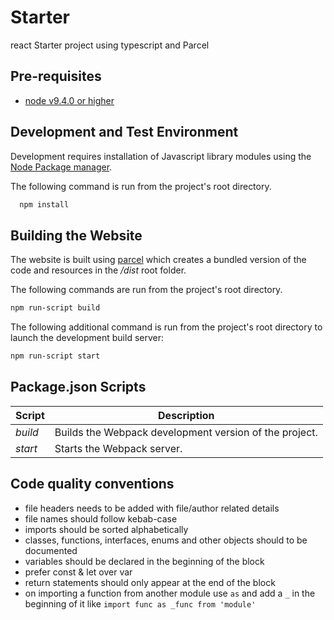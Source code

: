 # Starter

react Starter project using typescript and Parcel

## Pre-requisites

- [node v9.4.0 or higher](http://nodejs.org/)

## Development and Test Environment

Development requires installation of Javascript library modules using the [Node Package manager](https://www.npmjs.com/).

The following command is run from the project's root directory.

```bash
  npm install
```

## Building the Website

The website is built using [parcel](https://parceljs.org/) which creates a bundled version of the code and resources in the _/dist_ root folder.

The following commands are run from the project's root directory.

```bash
npm run-script build
```

The following additional command is run from the project's root directory to launch the development build server:

```bash
npm run-script start
```


## Package.json Scripts

| Script             | Description                                                                 |
| ------------------ | --------------------------------------------------------------------------- |
| _build_            | Builds the Webpack development version of the project.                      |
| _start_            | Starts the Webpack server.                                                  |


## Code quality conventions
- file headers needs to be added with file/author related details
- file names should follow kebab-case
- imports should be sorted alphabetically
- classes, functions, interfaces, enums and other objects should to be documented
- variables should be declared in the beginning of the block
- prefer const & let over var
- return statements should only appear at the end of the block
- on importing a function from another module use `as` and add a `_` in the beginning of it like `import func as _func from 'module'`